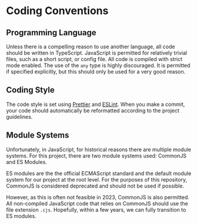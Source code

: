 # Coding Conventions

## Programming Language

Unless there is a compelling reason to use another language, all code should be written in TypeScript. JavaScript is permitted for relatively trivial files, such as a short script, or config file. All code is compiled with strict mode enabled. The use of the `any` type is highly discouraged. It is permitted if specified explicitly, but this should only be used for a very good reason.

## Coding Style

The code style is set using [Prettier](https://prettier.io/) and [ESLint](https://eslint.org/). When you make a commit, your code should automatically be reformatted according to the project guidelines. 

## Module Systems

Unfortunately, in JavaScript, for historical reasons there are multiple module systems. For this project, there are two module systems used: CommonJS and ES Modules. 

ES modules are the the official ECMAScript standard and the default module system for our project at the root level. For the purposes of this repository, CommonJS is considered deprecated and should not be used if possible. 

However, as this is often not feasible in 2023, CommonJS is also permitted. All non-compiled JavaScript code that relies on CommonJS should use the file extension `.cjs`. Hopefully, within a few years, we can fully transition to ES modules. 
